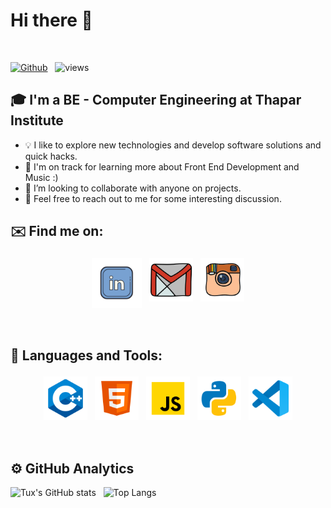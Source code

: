 # Hi there 👋 
<br />

[![Github](https://img.shields.io/github/followers/namit082?=Follow&style=social)](https://github.com/Namit082) &nbsp; ![views](https://komarev.com/ghpvc/?username=Namit082)

## 🎓 I'm a BE - Computer Engineering at Thapar Institute

* 💡 I like to explore new technologies and develop software solutions and quick hacks.
* 🌱 I'm on track for learning more about Front End Development and Music :)
* 👯 I’m looking to collaborate with anyone on projects.
* 💬 Feel free to reach out to me for some interesting discussion.

## ✉️ Find me on:

<p align="center">
 <a href="https://www.linkedin.com/in/namitgupta7/"><img src="lld2.png" alt="LinkedIn" height="80" style="vertical-align:top; margin:4px"></a>
 <a href="mailto:namit10a@gmail.com"> <img src="gmail.png" alt="" height="70" style="vertical-align:top; margin:4px"></a>
 <a href="https://www.instagram.com/namitgupta7_/"> <img src="insta.png" alt="Python" height="70" style="vertical-align:top; margin:4px"></a>
</p>

<br />

## 🧰 Languages and Tools:
<p align="center">
<img src="cpp.png" alt="CPP" height="70" style="vertical-align:top; margin:4px">
<img src="html.png" alt="HTML" height="70" style="vertical-align:top; margin:4px">
<img src="js.png" alt="JS" height="70" style="vertical-align:top; margin:4px">

<img src="py.png" alt="PYTHON" height="70" style="vertical-align:top; margin:4px">

<img src="vs.png" alt="Visual Studio" height="70" style="vertical-align:top; margin:4px">
</p>

<br />

## ⚙️  GitHub Analytics

![Tux's GitHub stats](https://github-readme-stats.vercel.app/api?username=Namit082&theme=dark&show_icons=true) &nbsp; ![Top Langs](https://github-readme-stats.vercel.app/api/top-langs/?username=Namit082&theme=dark)
